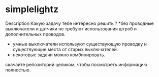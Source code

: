 # simplelightz
Description
Какую задачу тебе интересно решить ?
*без проводные выключатели и датчики не требуют использования штроб и дополнительных проводов.
* умные выключатели используют существующую проводку и существующие места от старых выключателей.
* некоторые задачи можно комбинировать.

скачайте репозиторий целиком, чтобы посмотреть информацию полностью.


